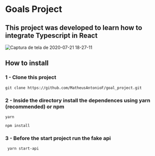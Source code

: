 # Goals Project 

## This project was developed to learn how to integrate Typescript in React

![Captura de tela de 2020-07-21 18-27-11](https://user-images.githubusercontent.com/40186689/88108831-e1ee5700-cb7f-11ea-9de3-5a2763b10cae.png)

## How to install

### 1 - Clone this project 

```
git clone https://github.com/MatheusAntonioF/goal_project.git
```

### 2 - Inside the directory install the dependences using yarn (recommended) or npm 

```
yarn 
```

```
npm install
```

### 3 - Before the start project run the fake api

```
 yarn start-api
```
